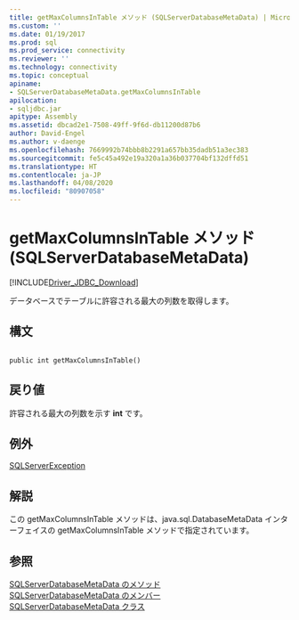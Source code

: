 ```yaml
---
title: getMaxColumnsInTable メソッド (SQLServerDatabaseMetaData) | Microsoft Docs
ms.custom: ''
ms.date: 01/19/2017
ms.prod: sql
ms.prod_service: connectivity
ms.reviewer: ''
ms.technology: connectivity
ms.topic: conceptual
apiname:
- SQLServerDatabaseMetaData.getMaxColumnsInTable
apilocation:
- sqljdbc.jar
apitype: Assembly
ms.assetid: dbcad2e1-7508-49ff-9f6d-db11200d87b6
author: David-Engel
ms.author: v-daenge
ms.openlocfilehash: 7669992b74bbb8b2291a657bb35dadb51a3ec383
ms.sourcegitcommit: fe5c45a492e19a320a1a36b037704bf132dffd51
ms.translationtype: HT
ms.contentlocale: ja-JP
ms.lasthandoff: 04/08/2020
ms.locfileid: "80907058"
---
```

# <a name="getmaxcolumnsintable-method-sqlserverdatabasemetadata"></a>getMaxColumnsInTable メソッド (SQLServerDatabaseMetaData)
[!INCLUDE[Driver_JDBC_Download](../../../includes/driver_jdbc_download.md)]

  データベースでテーブルに許容される最大の列数を取得します。  
  
## <a name="syntax"></a>構文  
  
```  
  
public int getMaxColumnsInTable()  
```  
  
## <a name="return-value"></a>戻り値  
 許容される最大の列数を示す **int** です。  
  
## <a name="exceptions"></a>例外  
 [SQLServerException](../../../connect/jdbc/reference/sqlserverexception-class.md)  
  
## <a name="remarks"></a>解説  
 この getMaxColumnsInTable メソッドは、java.sql.DatabaseMetaData インターフェイスの getMaxColumnsInTable メソッドで指定されています。  
  
## <a name="see-also"></a>参照  
 [SQLServerDatabaseMetaData のメソッド](../../../connect/jdbc/reference/sqlserverdatabasemetadata-methods.md)   
 [SQLServerDatabaseMetaData のメンバー](../../../connect/jdbc/reference/sqlserverdatabasemetadata-members.md)   
 [SQLServerDatabaseMetaData クラス](../../../connect/jdbc/reference/sqlserverdatabasemetadata-class.md)  
  
  
